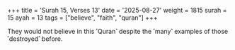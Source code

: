 +++
title = 'Surah 15, Verses 13'
date = '2025-08-27'
weight = 1815
surah = 15
ayah = 13
tags = ["believe", "faith", "quran"]
+++

They would not believe in this ˹Quran˺ despite the ˹many˺ examples of those ˹destroyed˺ before.